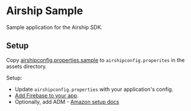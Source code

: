 # Airship Sample

Sample application for the Airship SDK.

## Setup

Copy [airshipconfig.properties.sample](src/main/assets/airshipconfig.properties.sample) to `airshipconfig.properites` in
the assets directory.

Setup:
- Update `airshipconfig.properties` with your application's config.
- [Add Firebase to your app](https://firebase.google.com/docs/android/setup#add_firebase_to_your_app).
- Optionally, add ADM - [Amazon setup docs](https://docs.airship.com/platform/android/getting-started/#adm-setup)
